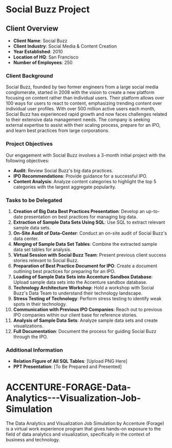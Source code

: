 # Social Buzz Project

## Client Overview

- **Client Name**: Social Buzz
- **Client Industry**: Social Media & Content Creation
- **Year Established**: 2010
- **Location of HQ**: San Francisco
- **Number of Employees**: 250

### Client Background

Social Buzz, founded by two former engineers from a large social media conglomerate, started in 2008 with the vision to create a new platform focusing on content rather than individual users. Their platform allows over 100 ways for users to react to content, emphasizing trending content over individual user profiles. With over 500 million active users each month, Social Buzz has experienced rapid growth and now faces challenges related to their extensive data management needs. The company is seeking external expertise to assist with their scaling process, prepare for an IPO, and learn best practices from large corporations.

### Project Objectives

Our engagement with Social Buzz involves a 3-month initial project with the following objectives:
- **Audit**: Review Social Buzz's big data practices.
- **IPO Recommendations**: Provide guidance for a successful IPO.
- **Content Analysis**: Analyze content categories to highlight the top 5 categories with the largest aggregate popularity.

### Tasks to be Delegated

1. **Creation of Big Data Best Practices Presentation**: Develop an up-to-date presentation on best practices for managing big data.
2. **Extraction of Sample Data Sets Using SQL**: Use SQL to extract relevant sample data sets.
3. **On-Site Audit of Data-Center**: Conduct an on-site audit of Social Buzz's data center.
4. **Merging of Sample Data Set Tables**: Combine the extracted sample data set tables for analysis.
5. **Virtual Session with Social Buzz Team**: Present previous client success stories relevant to Social Buzz.
6. **Preparation of Best Practice Document for IPO**: Create a document outlining best practices for preparing for an IPO.
7. **Loading of Sample Data Sets into Accenture Sandbox Database**: Upload sample data sets into the Accenture sandbox database.
8. **Technology Architecture Workshop**: Hold a workshop with Social Buzz's Data Team to understand their technology landscape.
9. **Stress Testing of Technology**: Perform stress testing to identify weak spots in their technology.
10. **Communication with Previous IPO Companies**: Reach out to previous IPO companies within our client base for reference stories.
11. **Analysis of Sample Data Sets**: Analyze sample data sets and create visualizations.
12. **Full Documentation**: Document the process for guiding Social Buzz through the IPO.

### Additional Information

- **Relation Figure of All SQL Tables**: [Upload PNG Here]
- **PPT Presentation**: [To Be Prepared and Presented]

# ACCENTURE-FORAGE-Data-Analytics---Visualization-Job-Simulation
The Data Analytics and Visualization Job Simulation by Accenture (Forage) is a virtual work experience program that gives hands-on exposure to the field of data analytics and visualization, specifically in the context of business and technology.
